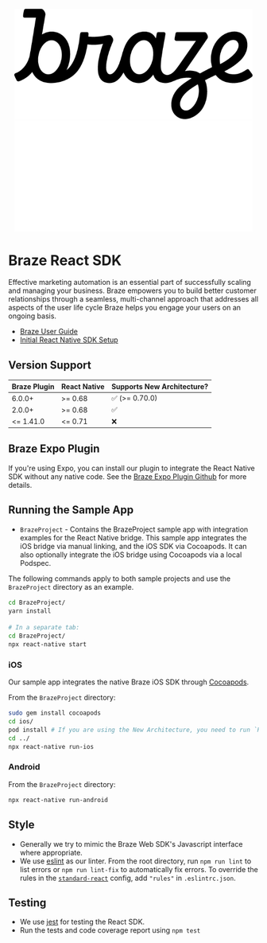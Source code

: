 <p align="center">
  <img width="480" src=".github/assets/logo-light.png#gh-light-mode-only" />
  <img width="480" src=".github/assets/logo-dark.png#gh-dark-mode-only" />
</p>

# Braze React SDK

Effective marketing automation is an essential part of successfully scaling and managing your business. Braze empowers you to build better customer relationships through a seamless, multi-channel approach that addresses all aspects of the user life cycle Braze helps you engage your users on an ongoing basis.

- [Braze User Guide](https://www.braze.com/docs/user_guide/introduction)
- [Initial React Native SDK Setup](https://www.braze.com/docs/developer_guide/platform_integration_guides/react_native/react_sdk_setup/)

## Version Support

| Braze Plugin | React Native | Supports New Architecture? |
| ------------ | ------------ | -------------------------- |
| 6.0.0+       | >= 0.68      | ✅ (>= 0.70.0)             |
| 2.0.0+       | >= 0.68      | ✅                         |
| <= 1.41.0    | <= 0.71      | ❌                         |

## Braze Expo Plugin

If you're using Expo, you can install our plugin to integrate the React Native SDK without any native code. See the [Braze Expo Plugin Github](https://github.com/braze-inc/braze-expo-plugin) for more details.

## Running the Sample App

- `BrazeProject` - Contains the BrazeProject sample app with integration examples for the React Native bridge. This sample app integrates the iOS bridge via manual linking, and the iOS SDK via Cocoapods. It can
also optionally integrate the iOS bridge using Cocoapods via a local Podspec.

The following commands apply to both sample projects and use the `BrazeProject` directory as an example.

```zsh
cd BrazeProject/
yarn install

# In a separate tab:
cd BrazeProject/
npx react-native start
```

### iOS
Our sample app integrates the native Braze iOS SDK through [Cocoapods](https://guides.cocoapods.org/using/getting-started.html).

From the `BrazeProject` directory:
```zsh
sudo gem install cocoapods
cd ios/
pod install # If you are using the New Architecture, you need to run `RCT_NEW_ARCH_ENABLED=1 pod install` instead.
cd ../
npx react-native run-ios
```

### Android
From the `BrazeProject` directory:
```zsh
npx react-native run-android
```

## Style
- Generally we try to mimic the Braze Web SDK's Javascript interface where appropriate.
- We use [eslint](http://eslint.org/) as our linter. From the root directory, run `npm run lint` to list errors or `npm run lint-fix` to automatically fix errors. To override the rules in the [`standard-react`](https://github.com/feross/eslint-config-standard-react) config, add `"rules"` in `.eslintrc.json`.

## Testing
- We use [jest](https://facebook.github.io/jest/) for testing the React SDK.
- Run the tests and code coverage report using `npm test`
